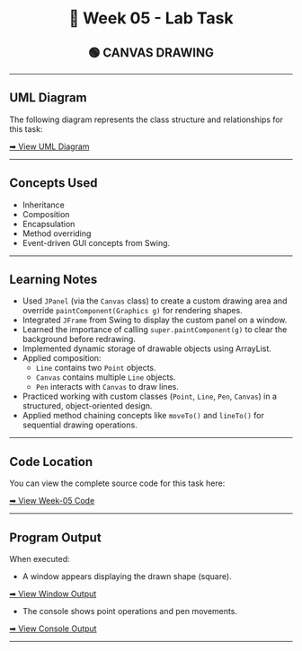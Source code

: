 <h1 align="center">📄 Week 05 - Lab Task</h1>

<h2 align="center">🟢 CANVAS DRAWING</h2>

---

## UML Diagram

The following diagram represents the class structure and relationships for this task:  

[➡ View UML Diagram](./uml.png)

---

## Concepts Used

- Inheritance 
- Composition
- Encapsulation 
- Method overriding
- Event-driven GUI concepts from Swing.

---

## Learning Notes

- Used `JPanel` (via the `Canvas` class) to create a custom drawing area and override `paintComponent(Graphics g)` for rendering shapes.
- Integrated `JFrame` from Swing to display the custom panel on a window.
- Learned the importance of calling `super.paintComponent(g)` to clear the background before redrawing.
- Implemented dynamic storage of drawable objects using ArrayList<Line>.
- Applied composition:
  - `Line` contains two `Point` objects.
  - `Canvas` contains multiple `Line` objects.
  - `Pen` interacts with `Canvas` to draw lines.
- Practiced working with custom classes (`Point`, `Line`, `Pen`, `Canvas`) in a structured, object-oriented design.
- Applied method chaining concepts like `moveTo()` and `lineTo()` for sequential drawing operations.

---

## Code Location

You can view the complete source code for this task here:  

[➡ View Week-05 Code](./code)

---

## Program Output

When executed:

- A window appears displaying the drawn shape (square).

[➡ View Window Output](./window_output.png)

- The console shows point operations and pen movements.

[➡ View Console Output](./console_output.png)

--- 